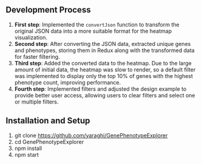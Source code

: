 ## Development Process

1. **First step**: Implemented the `convertJson` function to transform the original JSON data into a more suitable format for the heatmap visualization.
2. **Second step**: After converting the JSON data, extracted unique genes and phenotypes, storing them in Redux along with the transformed data for faster filtering.
3. **Third step**: Added the converted data to the heatmap. Due to the large amount of initial data, the heatmap was slow to render, so a default filter was implemented to display only the top 10% of genes with the highest phenotype count, improving performance.
4. **Fourth step**: Implemented filters and adjusted the design example to provide better user access, allowing users to clear filters and select one or multiple filters.

## Installation and Setup
1. git clone https://github.com/yaraghi/GenePhenotypeExplorer
2. cd GenePhenotypeExplorer
3. npm install
4. npm start

